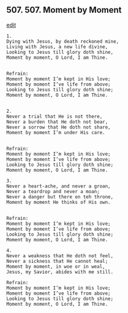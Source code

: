 
## 507.  507. Moment by Moment
[edit](https://docs.google.com/document/d/1ehhja%2DOUg2QuEH9XMMoJVXKyHuMecepw/edit?mode=html)






    1.
    Dying with Jesus, by death reckoned mine,
    Living with Jesus, a new life divine,
    Looking to Jesus till glory doth shine,
    Moment by moment, O Lord, I am Thine.


    Refrain:
    Moment by moment I’m kept in His love;
    Moment by moment I’ve life from above;
    Looking to Jesus till glory doth shine;
    Moment by moment, O Lord, I am Thine.


    2.
    Never a trial that He is not there,
    Never a burden that He doth not bear,
    Never a sorrow that He doth not share,
    Moment by moment I’m under His care.


    Refrain:
    Moment by moment I’m kept in His love;
    Moment by moment I’ve life from above;
    Looking to Jesus till glory doth shine;
    Moment by moment, O Lord, I am Thine.

    3.
    Never a heart-ache, and never a groan,
    Never a teardrop and never a moan;
    Never a danger but there on teh throne,
    Moment by moment He thinks of His own.


    Refrain:
    Moment by moment I’m kept in His love;
    Moment by moment I’ve life from above;
    Looking to Jesus till glory doth shine;
    Moment by moment, O Lord, I am Thine.

    4.
    Never a weakness that He doth not feel,
    Never a sickness that He cannot heal;
    Moment by moment, in woe or in weal,
    Jesus, my Savior, abides with me still.

    Refrain:
    Moment by moment I’m kept in His love;
    Moment by moment I’ve life from above;
    Looking to Jesus till glory doth shine;
    Moment by moment, O Lord, I am Thine.

